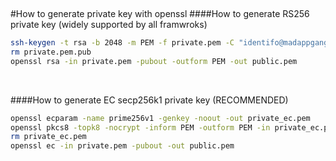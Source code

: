 &nbsp;
 
#How to generate private key with openssl
####How to generate RS256 private key (widely supported by all framwroks)
```sh
ssh-keygen -t rsa -b 2048 -m PEM -f private.pem -C "identifo@madappgang.com" -N ""
rm private.pem.pub
openssl rsa -in private.pem -pubout -outform PEM -out public.pem
```
&nbsp;

####How to generate EC secp256k1  private key (RECOMMENDED)
```sh
openssl ecparam -name prime256v1 -genkey -noout -out private_ec.pem
openssl pkcs8 -topk8 -nocrypt -inform PEM -outform PEM -in private_ec.pem -out private.pem
rm private_ec.pem
openssl ec -in private.pem -pubout -out public.pem
```
